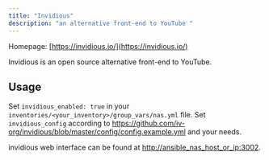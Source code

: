 ```yaml
---
title: "Invidious"
description: "an alternative front-end to YouTube "
---
```


Homepage: [https://invidious.io/](https://invidious.io/)

Invidious is an open source alternative front-end to YouTube.

## Usage

Set `invidious_enabled: true` in your `inventories/<your_inventory>/group_vars/nas.yml` file. Set `invidious_config` according to <https://github.com/iv-org/invidious/blob/master/config/config.example.yml> and your needs.

invidious web interface can be found at [http://ansible_nas_host_or_ip:3002](http://ansible_nas_host_or_ip:3002).
